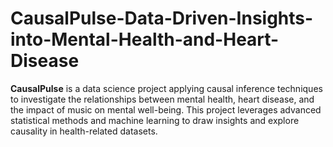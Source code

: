 # CausalPulse-Data-Driven-Insights-into-Mental-Health-and-Heart-Disease
**CausalPulse** is a data science project applying causal inference techniques to investigate the relationships between mental health, heart disease, and the impact of music on mental well-being. This project leverages advanced statistical methods and machine learning to draw insights and explore causality in health-related datasets.
